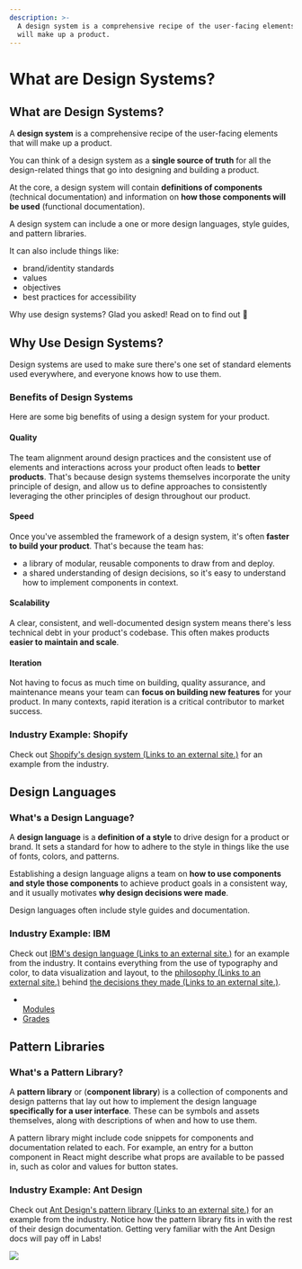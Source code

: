 ```yaml
---
description: >-
  A design system is a comprehensive recipe of the user-facing elements that
  will make up a product.
---
```


# What are Design Systems?

## What are Design Systems?

A **design system** is a comprehensive recipe of the user-facing elements that will make up a product.

You can think of a design system as a **single source of truth** for all the design-related things that go into designing and building a product.

At the core, a design system will contain **definitions of components** (technical documentation) and information on **how those components will be used** (functional documentation).

A design system can include a one or more design languages, style guides, and pattern libraries.

It can also include things like:

* brand/identity standards
* values
* objectives
* best practices for accessibility

Why use design systems? Glad you asked! Read on to find out 🙂

## Why Use Design Systems?

Design systems are used to make sure there's one set of standard elements used everywhere, and everyone knows how to use them.

### Benefits of Design Systems

Here are some big benefits of using a design system for your product.

#### Quality

The team alignment around design practices and the consistent use of elements and interactions across your product often leads to **better products**. That's because design systems themselves incorporate the unity principle of design, and allow us to define approaches to consistently leveraging the other principles of design throughout our product.

#### Speed

Once you've assembled the framework of a design system, it's often **faster to build your product**. That's because the team has:

* a library of modular, reusable components to draw from and deploy.
* a shared understanding of design decisions, so it's easy to understand how to implement components in context.

#### Scalability

A clear, consistent, and well-documented design system means there's less technical debt in your product's codebase. This often makes products **easier to maintain and scale**.

#### Iteration

Not having to focus as much time on building, quality assurance, and maintenance means your team can **focus on building new features** for your product. In many contexts, rapid iteration is a critical contributor to market success.

### Industry Example: Shopify

Check out [Shopify's design system (Links to an external site.)](https://polaris.shopify.com) for an example from the industry.

## Design Languages

### What's a Design Language?

A **design language** is a **definition of a style** to drive design for a product or brand. It sets a standard for how to adhere to the style in things like the use of fonts, colors, and patterns.

Establishing a design language aligns a team on **how to use components and style those components** to achieve product goals in a consistent way, and it usually motivates **why design decisions were made**.

Design languages often include style guides and documentation.

### Industry Example: IBM

Check out [IBM's design language (Links to an external site.)](https://www.ibm.com/design/language/) for an example from the industry. It contains everything from the use of typography and color, to data visualization and layout, to the [philosophy (Links to an external site.)](https://www.ibm.com/design/language/philosophy/pov) behind [the decisions they made (Links to an external site.)](https://www.ibm.com/design/language/philosophy/principles).

* [\
  Modules](https://lambdaschool.instructure.com/courses/1562/modules)
* [Grades](https://lambdaschool.instructure.com/courses/1562/grades)

## Pattern Libraries

### What's a Pattern Library?

A **pattern library** or (**component library**) is a collection of components and design patterns that lay out how to implement the design language **specifically for a user interface**. These can be symbols and assets themselves, along with descriptions of when and how to use them.

A pattern library might include code snippets for components and documentation related to each. For example, an entry for a button component in React might describe what props are available to be passed in, such as color and values for button states.

### Industry Example: Ant Design



Check out [Ant Design's pattern library (Links to an external site.)](https://ant.design/docs/spec/overview) for an example from the industry. Notice how the pattern library fits in with the rest of their design documentation. Getting very familiar with the Ant Design docs will pay off in Labs!





![](../../.gitbook/assets/screencapture-lambdaschool-instructure-courses-1562-quizzes-42315-2021-10-20-03\_50\_51.png)
